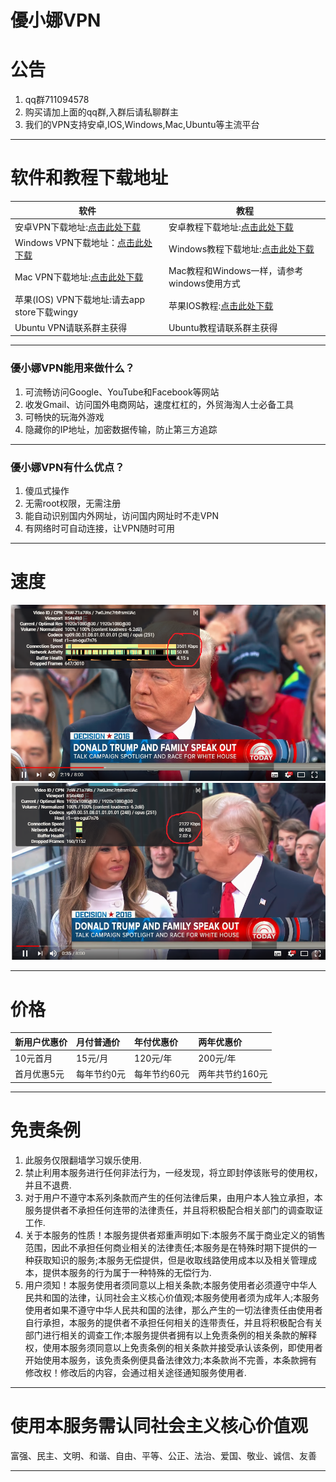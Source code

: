 # 優小娜VPN
# 公告
1. qq群711094578
1. 购买请加上面的qq群,入群后请私聊群主
1. 我们的VPN支持安卓,IOS,Windows,Mac,Ubuntu等主流平台

------------

# 软件和教程下载地址
|软件|教程|
| ------------ | ------------ |
| 安卓VPN下载地址:[点击此处下载](https://share.weiyun.com/5pzZDpl "点击此处下载")|安卓教程下载地址:[点击此处下载](https://share.weiyun.com/5bJ37r0 "点击此处下载")   |
|Windows VPN下载地址：[点击此处下载](https://share.weiyun.com/5aMOLqa "点击此处下载")   |Windows教程下载地址:[点击此处下载](https://share.weiyun.com/58WJn40 "点击此处下载")   |
|Mac VPN下载地址:[点击此处下载](https://share.weiyun.com/5Ram4Up "点击此处下载")   |Mac教程和Windows一样，请参考windows使用方式   |
|苹果(IOS) VPN下载地址:请去app store下载wingy   |苹果IOS教程:[点击此处下载](https://share.weiyun.com/5E1jKxb "点击此处下载")   |
|Ubuntu VPN请联系群主获得   |Ubuntu教程请联系群主获得   |





------------


### 優小娜VPN能用来做什么？
1. 可流畅访问Google、YouTube和Facebook等网站
1. 收发Gmail、访问国外电商网站，速度杠杠的，外贸海淘人士必备工具
1. 可畅快的玩海外游戏
1. 隐藏你的IP地址，加密数据传输，防止第三方追踪

------------

### 優小娜VPN有什么优点？
1. 傻瓜式操作
1. 无需root权限，无需注册
1. 能自动识别国内外网址，访问国内网址时不走VPN
1. 有网络时可自动连接，让VPN随时可用

------------

# 速度
[![666](https://github.com/youxiaonaVPN/-/blob/master/img/speedTwo.bmp "666")](https://github.com/youxiaonaVPN/-/blob/master/img/speedTwo.bmp "666")
[![666](https://github.com/youxiaonaVPN/-/blob/master/img/speedOne.bmp "666")](https://github.com/youxiaonaVPN/-/blob/master/img/speedOne.bmp "666")


------------

# 价格
|新用户优惠价   |月付普通价   |年付优惠价   |两年优惠价   |
| :------------ | :------------ | :------------ | :------------ |
|10元首月   |15元/月   |120元/年   |200元/年   |
|首月优惠5元   |每年节约0元   |每年节约60元   |两年共节约160元   |

------------

# 免责条例
1. 此服务仅限翻墙学习娱乐使用.
1. 禁止利用本服务进行任何非法行为，一经发现，将立即封停该账号的使用权，并且不退费.
1. 对于用户不遵守本系列条款而产生的任何法律后果，由用户本人独立承担，本服务提供者不承担任何连带的法律责任，并且将积极配合相关部门的调查取证工作.
1. 关于本服务的性质！本服务提供者郑重声明如下:本服务不属于商业定义的销售范围，因此不承担任何商业相关的法律责任;本服务是在特殊时期下提供的一种获取知识的服务;本服务无偿提供，但是收取线路使用成本以及相关管理成本，提供本服务的行为属于一种特殊的无偿行为.
1. 用户须知！本服务使用者须同意以上相关条款;本服务使用者必须遵守中华人民共和国的法律，认同社会主义核心价值观;本服务使用者须为成年人;本服务使用者如果不遵守中华人民共和国的法律，那么产生的一切法律责任由使用者自行承担，本服务的提供者不承担任何相关的连带责任，并且将积极配合有关部门进行相关的调查工作;本服务提供者拥有以上免责条例的相关条款的解释权，使用本服务须同意以上免责条例的相关条款并接受承认该条例，即使用者开始使用本服务，该免责条例便具备法律效力;本条款尚不完善，本条款拥有修改权！修改后的内容，会通过相关途径通知服务使用者.

------------

# 使用本服务需认同社会主义核心价值观
富强、民主、文明、和谐、自由、平等、公正、法治、爱国、敬业、诚信、友善

------------
